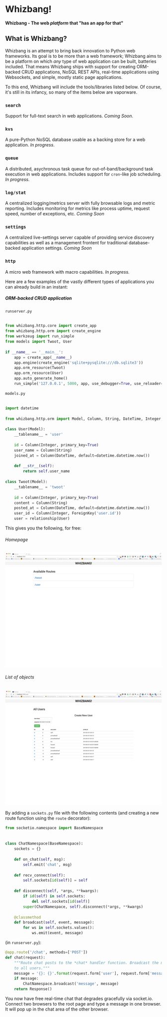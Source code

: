 # Whizbang!

**Whizbang - The web *platform* that "has an app for that"**

## What is Whizbang?

Whizbang is an attempt to bring back innovation to Python web frameworks. Its
goal is to be more than a web framework; Whizbang aims to be a platform
on which *any* type of web application can be built, batteries included.
That means Whizbang ships with support for creating ORM-backed CRUD
applications, NoSQL REST APIs, real-time applications using Websockets, and
simple, mostly static page applications.

To this end, Whizbang will include the tools/libraries listed below. Of course,
it's still in its infancy, so many of the items below are vaporware.

### `search`

Support for full-text search in web applications. *Coming Soon*.

### `kvs`

A pure-Python NoSQL database usable as a backing store for a web application.
*In progress*.

### `queue`

A distributed, asychronous task queue for out-of-band/background task execution in web
applications. Includes support for `cron`-like job scheduling. *In progress.*

### `log/stat`

A centralized logging/metrics server with fully browsable logs and metric
reporting. Includes monitoring for metrics like process uptime, request speed,
number of exceptions, etc. *Coming Soon*

### `settings`

A centralized live-settings server capable of providing service discovery
capabilities as well as a management frontent for traditional database-backed
application settings. *Coming Soon*

### `http`

A micro web framework with macro capabilities. *In progress.*

Here are a few examples of the vastly different types of applications you can already 
build in an instant:

##### ORM-backed CRUD application

`runserver.py`

```python

from whizbang.http.core import create_app
from whizbang.http.orm import create_engine
from werkzeug import run_simple
from models import Twoot, User

if __name__ == '__main__':
    app = create_app(__name__)
    app.engine(create_engine('sqlite+pysqlite:///db.sqlite3'))
    app.orm_resource(Twoot)
    app.orm_resource(User)
    app.auto_generate_home()
    run_simple('127.0.0.1', 5000, app, use_debugger=True, use_reloader=True)

```

`models.py`

```python

import datetime

from whizbang.http.orm import Model, Column, String, DateTime, Integer, relationship, ForeignKey

class User(Model):
    __tablename__ = 'user'

    id = Column(Integer, primary_key=True)
    user_name = Column(String)
    joined_at = Column(DateTime, default=datetime.datetime.now())

    def __str__(self):
        return self.user_name

class Twoot(Model):
    __tablename__ = 'twoot'

    id = Column(Integer, primary_key=True)
    content = Column(String)
    posted_at = Column(DateTime, default=datetime.datetime.now())
    user_id = Column(Integer, ForeignKey('user.id'))
    user = relationship(User)

```

This gives you the following, for free:

###### Homepage

![Home page shot](/images/home.png)

###### List of objects

![Resources shot](/images/resources.png)

By adding a `sockets.py` file with the following contents (and creating a new
route function using the `route` decorator):

```python
from socketio.namespace import BaseNamespace


class ChatNamespace(BaseNamespace):
    sockets = {}

    def on_chat(self, msg):
        self.emit('chat', msg)

    def recv_connect(self):
        self.sockets[id(self)] = self

    def disconnect(self, *args, **kwargs):
        if id(self) in self.sockets:
            del self.sockets[id(self)]
        super(ChatNamespace, self).disconnect(*args, **kwargs)

    @classmethod
    def broadcast(self, event, message):
        for ws in self.sockets.values():
            ws.emit(event, message)
```

(in `runserver.py`):

```python
@app.route('/chat', methods=['POST'])
def chat(request):
    """Route chat posts to the *chat* handler function. Broadcast the message
    to all users."""
    message = '{}: {}'.format(request.form['user'], request.form['message'])
    if message:
        ChatNamespace.broadcast('message', message)
    return Response()
```

You now have free real-time chat that degrades gracefully via socket.io. Connect
two browsers to the root page and type a message in one browser. It will pop up
in the chat area of the other browser.

